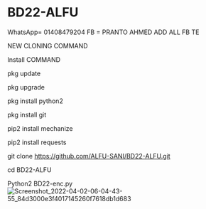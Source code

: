 # BD22-ALFU

WhatsApp= 01408479204
FB = PRANTO AHMED 
ADD ALL FB TE

 NEW CLONING COMMAND 

Install COMMAND 

pkg update

pkg upgrade

pkg install python2

pkg install git

pip2 install mechanize

pip2 install requests

git clone https://github.com/ALFU-SANI/BD22-ALFU.git

cd BD22-ALFU

Python2  BD22-enc.py
![Screenshot_2022-04-02-06-04-43-55_84d3000e3f4017145260f7618db1d683](https://user-images.githubusercontent.com/102530080/161357120-7a4ee52e-1767-4b7a-b4d2-e80d709656d2.jpg)
